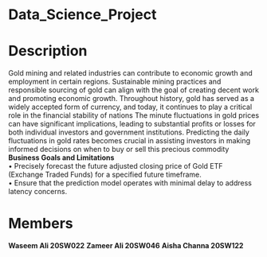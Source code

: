 # Data_Science_Project
# Description
Gold mining and related industries can contribute to economic growth and employment in certain regions. Sustainable mining practices and responsible sourcing of gold can align with the goal of creating decent work and promoting economic growth.
Throughout history, gold has served as a widely accepted form of currency, and today, it continues to play a critical role in the financial stability of nations
The minute fluctuations in gold prices can have significant implications, leading to substantial profits or losses for both individual investors and government institutions. Predicting the daily fluctuations in gold rates becomes crucial in assisting investors in making informed decisions on when to buy or sell this precious commodity
<br>**Business Goals and Limitations**
<br>•	Precisely forecast the future adjusted closing price of Gold ETF (Exchange Traded Funds) for a specified future timeframe.
<br>•	Ensure that the prediction model operates with minimal delay to address latency concerns.










# Members

**Waseem Ali 20SW022**
**Zameer Ali 20SW046**
**Aisha Channa 20SW122**
